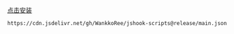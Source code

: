[点击安装](jshook://store?url=https://cdn.jsdelivr.net/gh/WankkoRee/jshook-scripts@release/main.json)

```
https://cdn.jsdelivr.net/gh/WankkoRee/jshook-scripts@release/main.json
```
